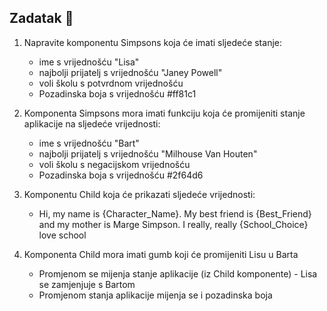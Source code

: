 ## Zadatak 📝

1. Napravite komponentu Simpsons koja će imati sljedeće stanje:
   - ime s vrijednošću "Lisa"
   - najbolji prijatelj s vrijednošću "Janey Powell"
   - voli školu s potvrdnom vrijednošću
   - Pozadinska boja s vrijednošću #ff81c1

2. Komponenta Simpsons mora imati funkciju koja će promijeniti stanje aplikacije na sljedeće vrijednosti:
   - ime s vrijednošću "Bart"
   - najbolji prijatelj s vrijednošću "Milhouse Van Houten"
   - voli školu s negacijskom vrijednošću
   - Pozadinska boja s vrijednošću #2f64d6

3. Komponentu Child koja će prikazati sljedeće vrijednosti:
   - Hi, my name is {Character_Name}. My best friend is {Best_Friend} and my mother is Marge Simpson. I really, really {School_Choice} love school

4. Komponenta Child mora imati gumb koji će promijeniti Lisu u Barta
   - Promjenom se mijenja stanje aplikacije (iz Child komponente) - Lisa se zamjenjuje s Bartom
   - Promjenom stanja aplikacije mijenja se i pozadinska boja
